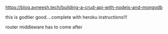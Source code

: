 https://blog.avneesh.tech/building-a-crud-api-with-nodejs-and-mongodb

this is godtier good....complete with heroku instructions!!!

router middleware has to come after